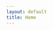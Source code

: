 ```yaml
---
layout: default
title: Home
---
```


<div id="react-root-home"></div>

<script type="text/javascript">
  ReactDOM.render(<HomePage />, document.getElementById('react-root-home'));
</script>
